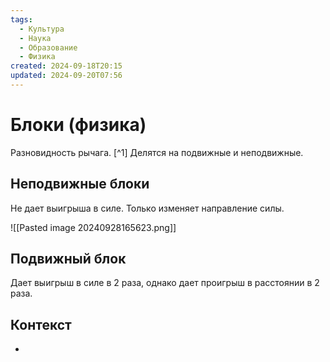 ```yaml
---
tags:
  - Культура
  - Наука
  - Образование
  - Физика
created: 2024-09-18T20:15
updated: 2024-09-20T07:56
---
```

# Блоки (физика)

Разновидность рычага.  [^1]
Делятся на подвижные и неподвижные.

## Неподвижные блоки
 Не дает выигрыша в силе.
 Только изменяет направление силы.

![[Pasted image 20240928165623.png]]

## Подвижный блок
Дает выигрыш в силе в 2 раза, однако дает проигрыш в расстоянии в 2 раза.

## Контекст
- 

